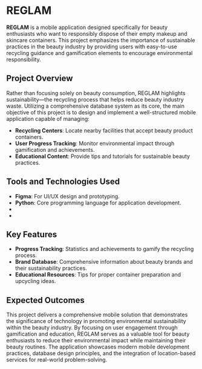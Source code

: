 # REGLAM
**REGLAM** is a mobile application designed specifically for beauty enthusiasts who want to responsibly dispose of their empty makeup and skincare containers. This project emphasizes the importance of sustainable practices in the beauty industry by providing users with easy-to-use recycling guidance and gamification elements to encourage environmental responsibility.

## Project Overview
Rather than focusing solely on beauty consumption, REGLAM highlights sustainability—the recycling process that helps reduce beauty industry waste. Utilizing a comprehensive database system as its core, the main objective of this project is to design and implement a well-structured mobile application capable of managing:
- **Recycling Centers**: Locate nearby facilities that accept beauty product containers.
- **User Progress Tracking**: Monitor environmental impact through gamification and achievements.
- **Educational Content**: Provide tips and tutorials for sustainable beauty practices.

## Tools and Technologies Used 
- **Figma**: For UI/UX design and prototyping.
- **Python**: Core programming language for application development.
- 
-

## Key Features
- **Progress Tracking**: Statistics and achievements to gamify the recycling process.
- **Brand Database**: Comprehensive information about beauty brands and their sustainability practices.
- **Educational Resources**: Tips for proper container preparation and upcycling ideas.

## Expected Outcomes
This project delivers a comprehensive mobile solution that demonstrates the significance of technology in promoting environmental sustainability within the beauty industry. By focusing on user engagement through gamification and education, REGLAM serves as a valuable tool for beauty enthusiasts to reduce their environmental impact while maintaining their beauty routines. The application showcases modern mobile development practices, database design principles, and the integration of location-based services for real-world problem-solving.
